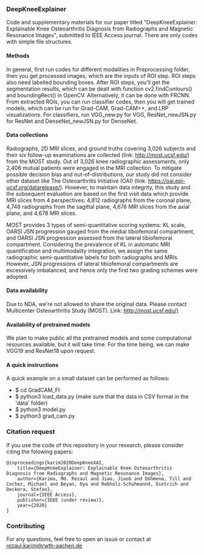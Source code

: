 ### DeepKneeExplainer
Code and supplementary materials for our paper titled "DeepKneeExplainer: Explainable Knee Osteoarthritis Diagnosis from Radiographs and Magnetic Resonance Images", submitted to IEEE Access journal. There are only codes with simple file structures. 

#### Methods
In general, first run codes for different modalities in Preprocessing folder, then you get processed images, which are the inputs of ROI step. ROI steps also need labelled bounding boxes. After ROI steps, you'll get the segmentation results, which can be dealt with function cv2.findContours() and boundingRect() in OpenCV. Alternatively, it can be done with FRCNN. From extracted ROIs, you can run classifier codes, then you will get trained models, which can be run for Grad-CAM, Grad-CAM++, and LRP visualizations. For classifiers, run VGG_new.py for VGG, ResNet_newJSN.py for ResNet and DenseNet_newJSN.py for DenseNet.

#### Data collections
Radiographs, 2D MRI slices, and ground truths covering 3,026 subjects and their six follow-up examinations are collected (link: http://most.ucsf.edu/) from the MOST study. Out of 3,026 knee radiographic assessments, only 2,406 mutual patients were engaged in the MRI collection. To mitigate possible decision bias and out-of-distributions, our study did not consider other dataset like The Osteoarthritis Initiative (OAI) (link: https://oai.epi-ucsf.org/datarelease/). However, to maintain data integrity, this study and the subsequent evaluation are based on the first visit data which provide MRI slices from 4 perspectives: 4,812 radiographs from the coronal plane, 4,748 radiographs from the sagittal plane, 4,676 MRI slices from the axial plane, and 4,678 MRI slices.

MOST provides 3 types of semi-quantitative scoring systems: KL scale, OARSI JSN progression gauged from the medial tibiofemoral compartment, and OARSI JSN progression assessed from the lateral tibiofemoral compartment. Considering the prevalence of KL in automatic MRI quantification and multimodality integration, we assign the same radiographic semi-quantitative labels for both radiographs and MRIs. However, JSN progressions of lateral tibiofemoral compartments are excessively imbalanced, and hence only the first two grading schemes were adopted.

#### Data availability
Due to NDA, we're not allowed to share the original data. Please contact Multicenter Osteoarthritis Study (MOST). Link: http://most.ucsf.edu/}

#### Availability of pretrained models
We plan to make public all the pretrained models and some computational resources available, but it will take time. For the time being, we can make VGG19 and ResNet18 upon request. 

#### A quick instructions
A quick example on a small dataset can be performed as follows: 
* $ cd GradCAM_FI
* $ python3 load_data.py (make sure that the data in CSV format in the 'data' folder)
* $ python3 model.py
* $ python3 grad_cam.py

### Citation request
If you use the code of this repository in your research, please consider citing the folowing papers:

    @inproceedings{karim2020DeepKneeXAI,
        title={DeepKneeExplainer: Explainable Knee Osteoarthritis Diagnosis from Radiographs and Magnetic Resonance Images},
        author={Karima, Md. Rezaul and Jiao, Jiaob and Döhmena, Till and Cochez, Michael and Beyan, Oya and Rebholz-Schuhmannd, Dietrich and Deckera, Stefan},
        journal={IEEE Access},
        publisher={IEEE (under review)},
        year={2020}
    }

### Contributing
For any questions, feel free to open an issue or contact at rezaul.karim@rwth-aachen.de
